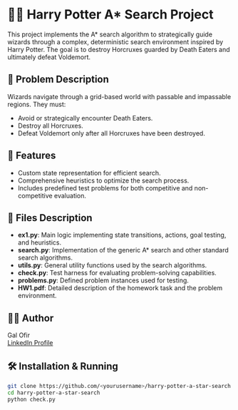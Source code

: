 # 🧙‍♂️ Harry Potter A* Search Project

This project implements the A* search algorithm to strategically guide wizards through a complex, deterministic search environment inspired by Harry Potter. The goal is to destroy Horcruxes guarded by Death Eaters and ultimately defeat Voldemort.

## 📌 Problem Description

Wizards navigate through a grid-based world with passable and impassable regions. They must:
- Avoid or strategically encounter Death Eaters.
- Destroy all Horcruxes.
- Defeat Voldemort only after all Horcruxes have been destroyed.

## 🚩 Features
- Custom state representation for efficient search.
- Comprehensive heuristics to optimize the search process.
- Includes predefined test problems for both competitive and non-competitive evaluation.

## 🚀 Files Description
- **ex1.py**: Main logic implementing state transitions, actions, goal testing, and heuristics.
- **search.py**: Implementation of the generic A* search and other standard search algorithms.
- **utils.py**: General utility functions used by the search algorithms.
- **check.py**: Test harness for evaluating problem-solving capabilities.
- **problems.py**: Defined problem instances used for testing.
- **HW1.pdf**: Detailed description of the homework task and the problem environment.

## 👨‍💻 Author

Gal Ofir  
[LinkedIn Profile](https://www.linkedin.com/in/gal-ofir-341283210/)

## 🛠️ Installation & Running
```bash
git clone https://github.com/<yourusername>/harry-potter-a-star-search.git
cd harry-potter-a-star-search
python check.py


